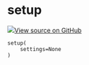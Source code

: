 # setup

<!-- Insert buttons and diff -->


[![](https://www.tensorflow.org/images/GitHub-Mark-32px.png)View source on GitHub](https://www.github.com/wandb/client/tree/5759bab2d/wandb/sdk/wandb_setup.py#L246-L248)






<pre><code>setup(
    settings=None
)</code></pre>



<!-- Placeholder for "Used in" -->
